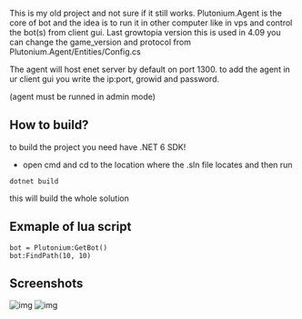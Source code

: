 This is my old project and not sure if it still works.
Plutonium.Agent is the core of bot and the idea is to run it in other computer like in vps and control the bot(s) from client gui.
Last growtopia version this is used in 4.09 you can change the game_version and protocol from Plutonium.Agent/Entities/Config.cs

The agent will host enet server by default on port 1300.
to add the agent in ur client gui you write the ip:port, growid and password.

(agent must be runned in admin mode)

## How to build?
to build the project you need have .NET 6 SDK!
- open cmd and cd to the location where the .sln file locates and then run 
```
dotnet build
```
this will build the whole solution
## Exmaple of lua script
```
bot = Plutonium:GetBot()
bot:FindPath(10, 10)
```
## Screenshots
![img](https://cdn.discordapp.com/attachments/863369169302716459/1054451613655388230/image.png)
![img](https://cdn.discordapp.com/attachments/863369169302716459/1054451721222504538/image.png)

